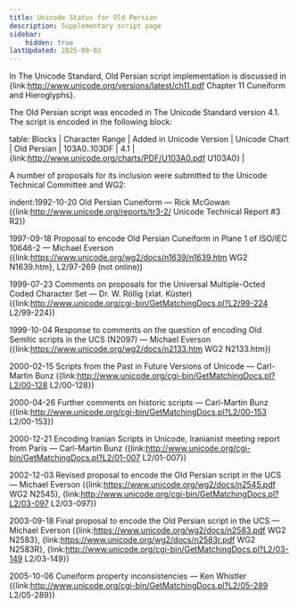 ```yaml
---
title: Unicode Status for Old Persian
description: Supplementary script page
sidebar:
    hidden: true
lastUpdated: 2025-09-02
---
```


In The Unicode Standard, Old Persian script implementation is discussed in {link:http://www.unicode.org/versions/latest/ch11.pdf Chapter 11 Cuneiform and Hieroglyphs}.

[comment]: # (end of intro)

[comment]: # (start of blocks)

The Old Persian script was encoded in The Unicode Standard version 4.1. The script is encoded in the following block:

table:
Blocks | Character Range | Added in Unicode Version | Unicode Chart |
Old Persian | 103A0..103DF | 4.1 | {link:http://www.unicode.org/charts/PDF/U103A0.pdf U103A0} |

[comment]: # (end of blocks)

[comment]: # (start of chars)



[comment]: # (end of chars)

[comment]: # (start of rest)

A number of proposals for its inclusion were submitted to the Unicode Technical Committee and WG2:

indent:1992-10-20 Old Persian Cuneiform — Rick McGowan ({link:http://www.unicode.org/reports/tr3-2/ Unicode Technical Report #3 R2})      

1997-09-18 Proposal to encode Old Persian Cuneiform in Plane 1 of ISO/IEC 10646-2 — Michael Everson ({link:https://www.unicode.org/wg2/docs/n1639/n1639.htm WG2 N1639.htm}, L2/97-269 (not online))

1999-07-23 Comments on proposals for the Universal Multiple-Octed Coded Character Set — Dr. W. Röllig (xlat. Küster) ({link:http://www.unicode.org/cgi-bin/GetMatchingDocs.pl?L2/99-224 L2/99-224})

1999-10-04 Response to comments on the question of encoding Old Semitic scripts in the UCS (N2097) — Michael Everson ({link:https://www.unicode.org/wg2/docs/n2133.htm WG2 N2133.htm})

2000-02-15 Scripts from the Past in Future Versions of Unicode — Carl-Martin Bunz ({link:http://www.unicode.org/cgi-bin/GetMatchingDocs.pl?L2/00-128 L2/00-128})

2000-04-26 Further comments on historic scripts — Carl-Martin Bunz ({link:http://www.unicode.org/cgi-bin/GetMatchingDocs.pl?L2/00-153 L2/00-153})

2000-12-21 Encoding Iranian Scripts in Unicode, Iranianist meeting report from Paris — Carl-Martin Bunz ({link:http://www.unicode.org/cgi-bin/GetMatchingDocs.pl?L2/01-007 L2/01-007})

2002-12-03 Revised proposal to encode the Old Persian script in the UCS — Michael Everson ({link:https://www.unicode.org/wg2/docs/n2545.pdf WG2 N2545}, {link:http://www.unicode.org/cgi-bin/GetMatchingDocs.pl?L2/03-097 L2/03-097})

2003-09-18 Final proposal to encode the Old Persian script in the UCS — Michael Everson ({link:https://www.unicode.org/wg2/docs/n2583.pdf WG2 N2583}, {link:https://www.unicode.org/wg2/docs/n2583r.pdf WG2 N2583R}, {link:http://www.unicode.org/cgi-bin/GetMatchingDocs.pl?L2/03-149 L2/03-149})

2005-10-06 Cuneiform property inconsistencies — Ken Whistler ({link:http://www.unicode.org/cgi-bin/GetMatchingDocs.pl?L2/05-289 L2/05-289})
